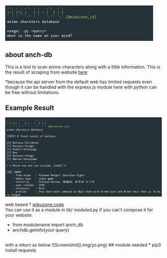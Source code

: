 ![Screenshot](.img/image1.png)
## about anch-db
This is a tool to scan anime characters along with a little information. 
This is the result of scraping from website <a href="animecharactetsdatabase.com">here</a>

*because the api server from the default web has limited requests even though it can be 
handled with the express js module here with python can be free without limitations.
## Example Result
![Screenshot](.img/image2.png)

web based ? <a href="wbzncode.herokuapp.com/AnimeCharactersDatabase">wibuzone.code</a><br>
You can use it as a module in lib/ moduled.py if you can't compose it for your website. 
* from modulename import anch_db 
* anchdb.getinfo(your query)
<br>
with a return as below
![Screenshot](.img/yo.png)
## module needed
* pip3 install requests
  
